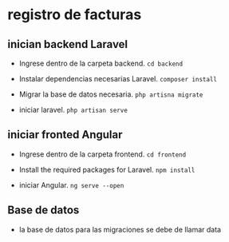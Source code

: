 # registro de facturas

## inician backend Laravel
* Ingrese dentro de la carpeta backend. 
`cd backend`

* Instalar dependencias necesarias Laravel.
`composer install`

* Migrar la base de datos necesaria.
`php artisna migrate`

* iniciar laravel. 
`php artisan serve`


## iniciar fronted Angular
* Ingrese dentro de la carpeta frontend. 
`cd frontend`

* Install the required packages for Laravel.
`npm install`

* iniciar Angular. 
`ng serve --open`

## Base de datos 
* la base de datos para las migraciones se debe de llamar data
